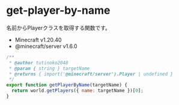 # get-player-by-name
名前からPlayerクラスを取得する関数です。  

- Minecraft v1.20.40  
- @minecraft/server v1.6.0

```js
/**
 * @author tutinoko2048
 * @param { string } targetName
 * @returns { import('@minecraft/server').Player | undefined }
 */
export function getPlayerByName(targetName) {
  return world.getPlayers({ name: targetName })[0];
}
```
